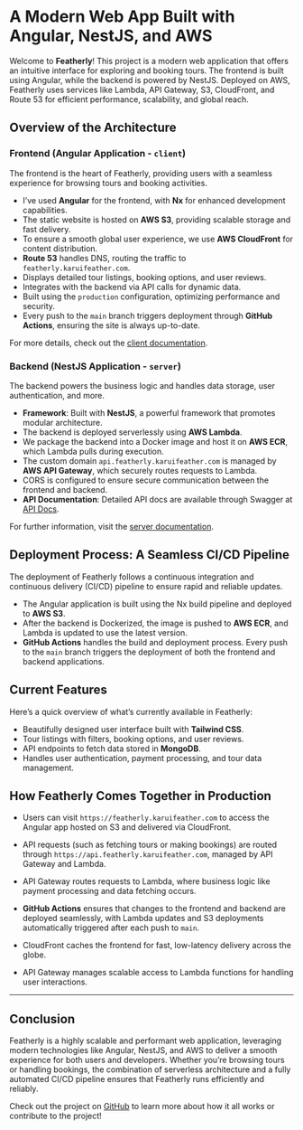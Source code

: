 # A Modern Web App Built with Angular, NestJS, and AWS

Welcome to **Featherly**! This project is a modern web application that offers an intuitive interface for exploring and booking tours. The frontend is built using Angular, while the backend is powered by NestJS. Deployed on AWS, Featherly uses services like Lambda, API Gateway, S3, CloudFront, and Route 53 for efficient performance, scalability, and global reach.

## **Overview of the Architecture**

### **Frontend (Angular Application - `client`)**

The frontend is the heart of Featherly, providing users with a seamless experience for browsing tours and booking activities.

- I’ve used **Angular** for the frontend, with **Nx** for enhanced development capabilities.
- The static website is hosted on **AWS S3**, providing scalable storage and fast delivery.
- To ensure a smooth global user experience, we use **AWS CloudFront** for content distribution.
- **Route 53** handles DNS, routing the traffic to `featherly.karuifeather.com`.
- Displays detailed tour listings, booking options, and user reviews.
- Integrates with the backend via API calls for dynamic data.
- Built using the `production` configuration, optimizing performance and security.
- Every push to the `main` branch triggers deployment through **GitHub Actions**, ensuring the site is always up-to-date.

For more details, check out the [client documentation](https://github.com/karuifeather/featherly/tree/main/docs/client.md).

### **Backend (NestJS Application - `server`)**

The backend powers the business logic and handles data storage, user authentication, and more.

- **Framework**: Built with **NestJS**, a powerful framework that promotes modular architecture.
- The backend is deployed serverlessly using **AWS Lambda**.
- We package the backend into a Docker image and host it on **AWS ECR**, which Lambda pulls during execution.
- The custom domain `api.featherly.karuifeather.com` is managed by **AWS API Gateway**, which securely routes requests to Lambda.
- CORS is configured to ensure secure communication between the frontend and backend.
- **API Documentation**: Detailed API docs are available through Swagger at [API Docs](https://api.featherly.karuifeather.com/docs).

For further information, visit the [server documentation](https://github.com/karuifeather/featherly/tree/main/docs/server.md).

## **Deployment Process: A Seamless CI/CD Pipeline**

The deployment of Featherly follows a continuous integration and continuous delivery (CI/CD) pipeline to ensure rapid and reliable updates.

- The Angular application is built using the Nx build pipeline and deployed to **AWS S3**.
- After the backend is Dockerized, the image is pushed to **AWS ECR**, and Lambda is updated to use the latest version.
- **GitHub Actions** handles the build and deployment process. Every push to the `main` branch triggers the deployment of both the frontend and backend applications.

## **Current Features**

Here’s a quick overview of what’s currently available in Featherly:

- Beautifully designed user interface built with **Tailwind CSS**.
- Tour listings with filters, booking options, and user reviews.
- API endpoints to fetch data stored in **MongoDB**.
- Handles user authentication, payment processing, and tour data management.

## **How Featherly Comes Together in Production**

- Users can visit `https://featherly.karuifeather.com` to access the Angular app hosted on S3 and delivered via CloudFront.
- API requests (such as fetching tours or making bookings) are routed through `https://api.featherly.karuifeather.com`, managed by API Gateway and Lambda.
- API Gateway routes requests to Lambda, where business logic like payment processing and data fetching occurs.
- **GitHub Actions** ensures that changes to the frontend and backend are deployed seamlessly, with Lambda updates and S3 deployments automatically triggered after each push to `main`.
  
- CloudFront caches the frontend for fast, low-latency delivery across the globe.
- API Gateway manages scalable access to Lambda functions for handling user interactions.

---

## **Conclusion**

Featherly is a highly scalable and performant web application, leveraging modern technologies like Angular, NestJS, and AWS to deliver a smooth experience for both users and developers. Whether you’re browsing tours or handling bookings, the combination of serverless architecture and a fully automated CI/CD pipeline ensures that Featherly runs efficiently and reliably. 

Check out the project on [GitHub](https://github.com/karuifeather/featherly) to learn more about how it all works or contribute to the project!
